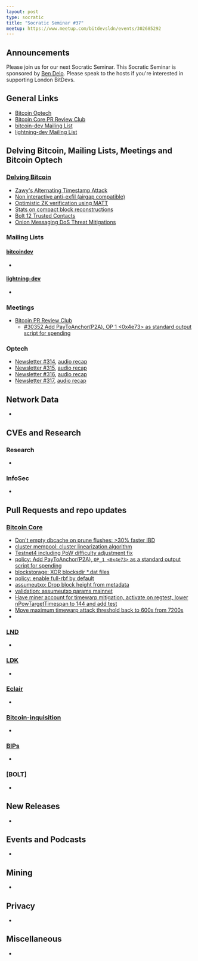 ```yaml
---
layout: post
type: socratic
title: "Socratic Seminar #37"
meetup: https://www.meetup.com/bitdevsldn/events/302685292 
---
```


## Announcements

Please join us for our next Socratic Seminar. This Socratic Seminar is sponsored by [Ben Delo](https://twitter.com/bendelo).
Please speak to the hosts if you're interested in supporting London BitDevs.

## General Links

* [Bitcoin Optech](https://bitcoinops.org)
* [Bitcoin Core PR Review Club](https://bitcoincore.reviews)
* [bitcoin-dev Mailing List](https://lists.linuxfoundation.org/pipermail/bitcoin-dev)
* [lightning-dev Mailing List](https://lists.linuxfoundation.org/pipermail/lightning-dev)

## Delving Bitcoin, Mailing Lists, Meetings and Bitcoin Optech
### [Delving Bitcoin](https://delvingbitcoin.org/)
- [Zawy's Alternating Timestamp Attack](https://delvingbitcoin.org/t/zawy-s-alternating-timestamp-attack/1062)
- [Non interactive anti-exfil (airgap compatible)](https://delvingbitcoin.org/t/non-interactive-anti-exfil-airgap-compatible/1081)
- [Optimistic ZK verification using MATT](https://delvingbitcoin.org/t/optimistic-zk-verification-using-matt/1050)
- [Stats on compact block reconstructions](https://delvingbitcoin.org/t/stats-on-compact-block-reconstructions/1052)
- [Bolt 12 Trusted Contacts](https://delvingbitcoin.org/t/bolt-12-trusted-contacts/1046)
- [Onion Messaging DoS Threat Mitigations](https://delvingbitcoin.org/t/onion-messaging-dos-threat-mitigations/1058)

### Mailing Lists
#### [bitcoindev](https://groups.google.com/g/bitcoindev)
-

#### [lightning-dev](https://lists.linuxfoundation.org/pipermail/lightning-dev)
-

### Meetings
- [Bitcoin PR Review Club](https://bitcoincore.reviews)
  - [#30352 Add PayToAnchor(P2A), OP 1 <0x4e73> as standard output script for spending](https://bitcoincore.reviews/30352)

### Optech
- [Newsletter #314](https://bitcoinops.org/en/newsletters/2024/08/02/), [audio recap](https://bitcoinops.org/en/podcast/2024/08/06/)
- [Newsletter #315](https://bitcoinops.org/en/newsletters/2024/08/09/), [audio recap](https://bitcoinops.org/en/podcast/2024/08/13/)
- [Newsletter #316](https://bitcoinops.org/en/newsletters/2024/08/16/), [audio recap](https://bitcoinops.org/en/podcast/2024/08/20/)
- [Newsletter #317](https://bitcoinops.org/en/newsletters/2024/08/23/), [audio recap](https://bitcoinops.org/en/podcast/2024/08/27/)

## Network Data
-

## CVEs and Research
### Research
-

### InfoSec
-

## Pull Requests and repo updates
### [Bitcoin Core](https://github.com/bitcoin/bitcoin)
<!--- Link to query merged PRs since YYYY-MM-DD sorted by descending activity: https://github.com/bitcoin/bitcoin/pulls?page=1&q=is%3Apr+is%3Aclosed+merged%3A%3EYYYY-MM-DD+sort%3Acomments-desc -->
- [Don't empty dbcache on prune flushes: >30% faster IBD](https://github.com/bitcoin/bitcoin/pull/28280)
- [cluster mempool: cluster linearization algorithm](https://github.com/bitcoin/bitcoin/pull/30126)
- [Testnet4 including PoW difficulty adjustment fix](https://github.com/bitcoin/bitcoin/pull/29775)
- [policy: Add PayToAnchor(P2A), `OP_1 <0x4e73>` as a standard output script for spending](https://github.com/bitcoin/bitcoin/pull/30352)
- [blockstorage: XOR blocksdir \*.dat files](https://github.com/bitcoin/bitcoin/pull/28052)
- [policy: enable full-rbf by default](https://github.com/bitcoin/bitcoin/pull/30493)
- [assumeutxo: Drop block height from metadata](https://github.com/bitcoin/bitcoin/pull/30598)
- [validation: assumeutxo params mainnet](https://github.com/bitcoin/bitcoin/pull/28553)
- [Have miner account for timewarp mitigation, activate on regtest, lower nPowTargetTimespan to 144 and add test](https://github.com/bitcoin/bitcoin/pull/30681)
- [Move maximum timewarp attack threshold back to 600s from 7200s](https://github.com/bitcoin/bitcoin/pull/30647)
- 


### [LND](https://github.com/lightningnetwork/lnd)
-

### [LDK](https://github.com/lightningdevkit/rust-lightning)
-

### [Eclair](https://github.com/ACINQ/eclair)
-

### [Bitcoin-inquisition](https://github.com/bitcoin-inquisition/bitcoin)
-

### [BIPs](https://github.com/bitcoin/bips)
-

### [BOLT]
-

## New Releases
-

## Events and Podcasts
-

## Mining
-

## Privacy
-

## Miscellaneous
-
